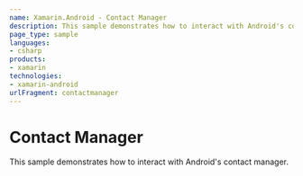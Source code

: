 ```yaml
---
name: Xamarin.Android - Contact Manager
description: This sample demonstrates how to interact with Android's contact manager.
page_type: sample
languages:
- csharp
products:
- xamarin
technologies:
- xamarin-android
urlFragment: contactmanager
---
```

# Contact Manager

This sample demonstrates how to interact with Android's contact manager.
